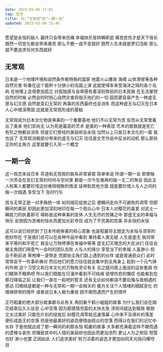 ```yaml
---
date: 2023-01-06 17:01
tag: 哲学
title: 1b-“无常观”和“一期一会”
updated: 2023-03-06 15:46
---
```


愿望是永恒的敌人
最终只会带来伤痛
幸福快乐皆转瞬即逝
痛苦悲伤才是天下恒长
既然一切变化都会带来痛苦
那么干脆一成不变就好
既然人生本就是梦幻泡影
那么就不要追求任何东西就好

## 无常观
日本是一个地理环境和自然条件极特殊的国家
地震火山爆发
海啸
山体滑坡等各种自然灾害
轮番在这个面积十分狭小的岛国上演
这就使得本来受海洋之隔的各个岛屿
在地理上显得更加孤立
对孤独感与自卑感有着深刻体验的日本民族
在无法掌控自然的时候
必然会时时担心自然灾害将毁灭他们的一切
因而更容易产生一种虚无感与幻灭感
自然是变幻无常的
再美的东西最终也会消失
而这种虚无与幻灭在日本人心中根深蒂固
这就是无常观形成的基础


无常观成为日本文化物哀审美的一个重要基地
他们不以无常为苦
反而从无常里看出了美来
他们崇尚无
认为死是最高的艺术
是美的一种表现
艺术的极致就是死亡
有形之物都会消失
但是它们曾经的美丽却会永恒
当然以上只是日本文化的一面
我也说了
无常观消极部分带来的虚无与幻灭
往往是文艺作品中反派的动机
那么那些正你的主角方
这里就要引入另一个概念

## 一期一会
这一观念来自日本
茶道和无常观的联系非常紧密
简单来说
所谓一期一会
即使每一次茶会在变幻无常的时间与空间里
都是一次今生难再的独一无二的聚会
因此主人和客人都要珍惜这份难得相聚的情谊
延伸到其他方面
就是要珍惜人与人之间的每一次相遇
享受当下
及时行乐


其与无常正是一对矛盾统一体
如同烟花绽放之后
便瞬间走向不可避免的凋零
但那瞬间的美丽
却因此更加深刻地印在每一个观众心中
日本人对樱花的喜爱
对武士一瞬拔刀的执着即可
堪称是这种审美的变体
人生无尽的苦痛之中
那虚无女的幸福与快乐
反倒因为苦难的恒长而更加光彩夺目
成为了不完美的完美
非永恒的永恒


这可以说已经抓到了日本传统审美的核心意象
也是稻妻将主题定为永恒与须臾的绝妙所在
于是我们总可以在各种作品中看到
秉持着人类无疑
人生是虚无
我将带来平等的和平死亡
我会让万物停滞在幸福中等等
虚无幻灭理念的大反派们
往往会被主角团们用意气一会时的团队击败
人与人的缘分
享受当下的幸福
人虽渺小
但会不断前进
等咆哮一波带走
而那些主角们路上遇到的伙伴
或是普通民众们
此时常常会干一件事祈祷对
然后他们的愿力往往就会集中到主角身上
起到一个元气弹的作用
这个习惯又和日本文化的万物有灵论有关
总之就问我上面说的这些套路
你们眼熟不眼熟吧
所以我们既能在日漫中看到不可结缘
徒增伤悲的慨叹
也能看到在那日降临之前
让我们一直在一起吧的誓言
还有无论如何都请不要后悔与我相遇的感动
归根结底都是一种与无常和一期一会相关的
极为关注个人情绪的细腻变化
的缠绵悱恻的情怀
或者说日本人极为重视
因不期而遇而产生的情怀


正巧稻妻的绝大部分故事都与此有关
再回看千鹤小姐姐的故事
为什么我们会在烟花结束后久久驻足
心中空落
因为那感情充盈的太快太急
须臾间就达到极致
极致又太过美好
只能在片刻的绽放后
如樱花凋零般迅速落幕
心中来不及填补的落差
便形成昌王的空落
但是他最美好的姿态便借由观众的空落
而得以在我们的记忆中长存
于是他就达成了那一瞬间的刹那永恒
稻妻的故事
大多都充满着这样不期而遇的遗憾与哀伤
但镶嵌其中的人情的美丽却也因此而更加浓烈
更让人为之侧目
短暂也好
渺小也罢
正因如此
人们追求美好
努力活着的姿态才更加如同天光般闪耀夺目